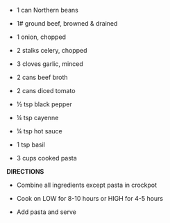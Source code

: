 -   1 can Northern beans

-   1# ground beef, browned & drained

-   1 onion, chopped

-   2 stalks celery, chopped

-   3 cloves garlic, minced

-   2 cans beef broth

-   2 cans diced tomato

-   ½ tsp black pepper

-   ¼ tsp cayenne

-   ¼ tsp hot sauce

-   1 tsp basil

-   3 cups cooked pasta

**DIRECTIONS**

-   Combine all ingredients except pasta in crockpot

-   Cook on LOW for 8-10 hours or HIGH for 4-5 hours

-   Add pasta and serve
